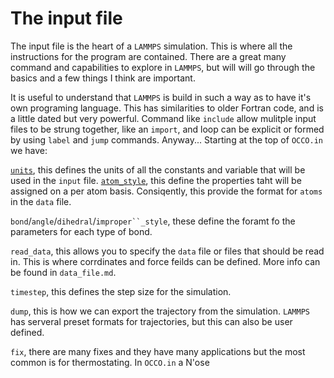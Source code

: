 # The input file

The input file is the heart of a `LAMMPS` simulation.
This is where all the instructions for the program are contained.
There are a great many command and capabilities to explore in `LAMMPS`, but will will go through the basics and a few things I think are important.

It is useful to understand that `LAMMPS` is build in such a way as to have it's own programing language. 
This has similarities to older Fortran code, and is a little dated but very powerful.
Command like `include` allow mulitple input files to be strung together, like an `import`, and loop can be explicit or formed by using `label` and `jump` commands.
Anyway...
Starting at the top of `OCCO.in` we have:

[`units`](https://docs.lammps.org/units.html), this defines the units of all the constants and variable that will be used in the `input` file.
[`atom_style`](https://docs.lammps.org/atom_style.html), this define the properties taht will be assigned on a per atom basis. Consiqently, this provide the format for `atoms` in the `data` file.

`bond`/`angle`/`dihedral`/`improper``_style`, these define the foramt fo the parameters for each type of bond.

`read_data`, this allows you to specify the `data` file or files that should be read in. This is where corrdinates and force feilds can be defined. More info can be found in `data_file.md`.

`timestep`, this defines the step size for the simulation.

`dump`, this is how we can export the trajectory from the simulation. `LAMMPS` has serveral preset formats for trajectories, but this can also be user defined.

`fix`, there are many fixes and they have many applications but the most common is for thermostating. In `OCCO.in` a N\'ose

